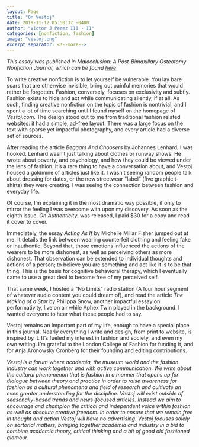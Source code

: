 ```yaml
---
layout: Page
title: "On Vestoj"
date: 2019-11-12 05:50:37 -0400
author: "Victor J Perez III - II"
categories: [nonfiction, fashion]
image: "vestoj.png"
excerpt_separator: <!--more-->
---
```


_This essay was published in Malocclusion: A Post-Bimaxillary Osteotomy Nonfiction Journal, which can be found [here](https://victorjperez.github.io/malocclusion)_

To write creative nonfiction is to let yourself be vulnerable. You lay bare scars that are otherwise invisible, bring out painful memories that would rather be forgotten. Fashion, conversely, focuses on exclusivity and subtly. Fashion exists to hide and act while communicating silently, if at all. As such, finding creative nonfiction on the topic of fashion is nontrivial, and I spent a lot of time searching until I found myself on the homepage of _Vestoj.com_. The design stood out to me from traditional fashion related websites: it had a simple, ad-free layout. There was a large focus on the text with sparse yet impactful photography, and every article had a diverse set of sources.

<!--more-->

After reading the article _Beggars And Choosers_ by Johannes Lenhard, I was hooked. Lenhard wasn’t just talking about clothes or runway shows. He wrote about poverty, and psychology, and how they could be viewed under the lens of fashion. It’s a rare thing to have a conversation about, and Vestoj housed a goldmine of articles just like it. I wasn’t seeing random people talk about dressing for dates, or the new streetwear "label” (five graphic t-shirts) they were creating. I was seeing the connection between fashion and everyday life.

Of course, I’m explaining it in the most dramatic way possible, if only to mirror the feeling I was overcome with upon my discovery. As soon as the eighth issue, _On Authenticity_, was released, I paid \$30 for a copy and read it cover to cover.

Immediately, the essay _Acting As If_ by Michelle Millar Fisher jumped out at me. It details the link between wearing counterfeit clothing and feeling fake or inauthentic. Beyond that, those emotions influenced the actions of the wearers to be more dishonest, as well as perceiving others as more dishonest. That observation can be extended to individual thoughts and actions of a person; to believe you are something and act like it is to be that thing. This is the basis for cognitive behavioral therapy, which I eventually came to use a great deal to become free of my perceived self.

That same week, I hosted a "No Limits” radio station (A four hour segment of whatever audio content you could dream of), and read the article _The Making of a Star_ by Philippa Snow, another impactful essay on performativity, live on air while Aphex Twin played in the background. I wanted everyone to hear what these people had to say.

Vestoj remains an important part of my life, enough to have a special place in this journal. Nearly everything I write and design, from print to website, is inspired by it. It’s fueled my interest in fashion and society, and even my own writing. I’m grateful to the London College of Fashion for funding it, and for Anja Aronowsky Cronberg for their founding and editing contributions.

_Vestoj is a forum where academia, the museum world and the fashion industry can work together and with active communication. We write about the cultural phenomenon that is fashion in a manner that opens up for dialogue between theory and practice in order to raise awareness for fashion as a cultural phenomena and field of research and cultivate an even greater understanding for the discipline. Vestoj will exist outside of seasonally-based trends and news-focused articles. Instead we aim to encourage and champion the critical and independent voice within fashion as well as absolute creative freedom. In order to ensure that we remain free in thought and action Vestoj will have no advertising. Vestoj focuses solely on sartorial matters, bringing together academia and industry in a bid to combine academic theory, critical thinking and a bit of good old fashioned glamour._

